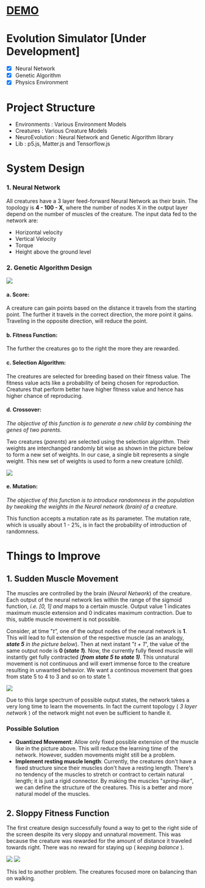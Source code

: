 # [DEMO](https://joneshshrestha.github.io/Evolution-Simulator/)
    
# Evolution Simulator [Under Development]

- [x] Neural Network
- [x] Genetic Algorithm
- [x] Physics Environment

# Project Structure

- Environments : Various Environment Models
- Creatures : Various Creature Models
- NeuroEvolution : Neural Network and Genetic Algorithm library
- Lib : p5.js, Matter.js and Tensorflow.js

# System Design

### 1. Neural Network

All creatures have a 3 layer feed-forward Neural Network as their brain. The topology is **4 - 100 - X**, where the number of nodes X in the output layer depend on the number of muscles of the creature. The input data fed to the network are:

- Horizontal velocity
- Vertical Velocity
- Torque
- Height above the ground level

### 2. Genetic Algorithm Design

![](https://visualstudiomagazine.com/articles/2014/03/01/~/media/ECG/visualstudiomagazine/Images/2014/03/EvolutionaryAlgorithm.ashx)

#### a. Score:

A creature can gain points based on the distance it travels from the starting point. The further it travels in the correct direction, the more point it gains. Traveling in the opposite direction, will reduce the point.

#### b. Fitness Function:

The further the creatures go to the right the more they are rewarded.

#### c. Selection Algorithm:

The creatures are selected for breeding based on their fitness value. The fitness value acts like a probability of being chosen for reproduction. Creatures that perform better have higher fitness value and hence has higher chance of reproducing.

#### d. **Crossover:**

*The objective of this function is to generate a new child by combining the genes of two parents*.

Two creatures (*parents*) are selected using the selection algorithm. Their weights are interchanged randomly bit wise as shown in the picture below to form a new set of weights. In our case, a single bit represents a single weight. This new set of weights is used to form a new creature (*child).*

![](https://static.thinkingandcomputing.com/2014/03/crossover.png)

#### e. Mutation:

*The objective of this function is to introduce randomness in the population by tweaking the weights in the Neural network (brain) of a creature.*

This function accepts a mutation rate as its parameter. The mutation rate, which is usually about 1 - 2%, is in fact the probability of introduction of randomness.

# Things to Improve

## 1. Sudden Muscle Movement

The muscles are controlled by the brain (*Neural Network*) of the creature. Each output of the neural network lies within the range of the sigmoid function, *i.e. [0, 1] and* maps to a certain muscle. Output value 1 indicates maximum muscle extension and 0 indicates maximum contraction. Due to this, subtle muscle movement is not possible. 

Consider, at time "*t",* one of the output nodes of the neural network is **1**. This will lead to full extension of the respective muscle (as an analogy, ***state 5** in the picture below*). Then at next instant "*t + 1*", the value of the same output node is **0 (*state 1*)**. Now, the currently fully flexed muscle will instantly get fully contracted (***from state 5 to state 1)***. This unnatural movement is not continuous and will exert immense force to the creature resulting in unwanted behavior. We want a continous movement that goes from state 5 to 4 to 3 and so on to state 1.

![](https://i.imgur.com/G5gcddL.jpg)

Due to this large spectrum of possible output states, the network takes a very long time to learn the movements. In fact the current topology ( *3 layer network* ) of the network might not even be sufficient to handle it.

### Possible Solution

- **Quantized Movement**: 
Allow only fixed possible extension of the muscle like in the picture above. This will reduce the learning time of the network. However, sudden movements might still be a problem.
- **Implement resting muscle length**:
Currently, the creatures don't have a fixed structure since their muscles don't have a resting length. There's no tendency of the muscles to stretch or contract to certain natural length; it is just a rigid connector.
By making the muscles "*spring-like"*, we can define the structure of the creatures. This is a better and more natural model of the muscles.

## 2. Sloppy Fitness Function

The first creature design successfully found a way to get to the right side of the screen despite its very sloppy and unnatural movement. This was because the creature was rewarded for the amount of distance it traveled towards right. There was no reward for staying up ( *keeping balance* ).

![](https://imgur.com/udPqUGm.gif) 
![](https://imgur.com/Khb27YD.gif)

This led to another problem. The creatures focused more on balancing than on walking.

